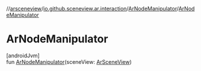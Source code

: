 //[arsceneview](../../../index.md)/[io.github.sceneview.ar.interaction](../index.md)/[ArNodeManipulator](index.md)/[ArNodeManipulator](-ar-node-manipulator.md)

# ArNodeManipulator

[androidJvm]\
fun [ArNodeManipulator](-ar-node-manipulator.md)(sceneView: [ArSceneView](../../io.github.sceneview.ar/-ar-scene-view/index.md))
